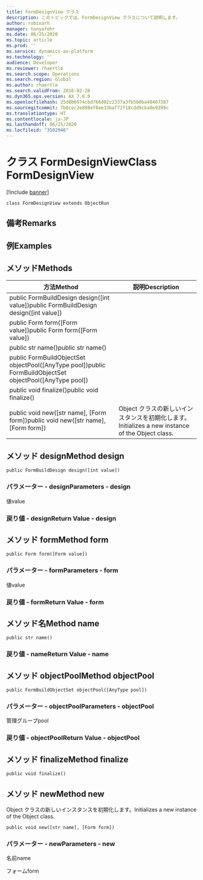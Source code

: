 ```yaml
---
title: FormDesignView クラス
description: このトピックでは、FormDesignView クラスについて説明します。
author: robinarh
manager: tonyafehr
ms.date: 06/25/2020
ms.topic: article
ms.prod: ''
ms.service: dynamics-ax-platform
ms.technology: ''
audience: Developer
ms.reviewer: rhaertle
ms.search.scope: Operations
ms.search.region: Global
ms.author: rhaertle
ms.search.validFrom: 2016-02-28
ms.dyn365.ops.version: AX 7.0.0
ms.openlocfilehash: 25d8b6974cbd766d02c2337a3fb5b0ba40467387
ms.sourcegitcommit: 7b0cec2e898ef8ee33baf72f18cdd9cba0e9399c
ms.translationtype: HT
ms.contentlocale: ja-JP
ms.lasthandoff: 06/25/2020
ms.locfileid: "3502946"
---
```

# <a name="class-formdesignview"></a><span data-ttu-id="5e8cb-103">クラス FormDesignView</span><span class="sxs-lookup"><span data-stu-id="5e8cb-103">Class FormDesignView</span></span>

[!include [banner](../../includes/banner.md)]

```xpp
class FormDesignView extends ObjectRun
```

## <a name="remarks"></a><span data-ttu-id="5e8cb-104">備考</span><span class="sxs-lookup"><span data-stu-id="5e8cb-104">Remarks</span></span>

## <a name="examples"></a><span data-ttu-id="5e8cb-105">例</span><span class="sxs-lookup"><span data-stu-id="5e8cb-105">Examples</span></span>

## <a name="methods"></a><span data-ttu-id="5e8cb-106">メソッド</span><span class="sxs-lookup"><span data-stu-id="5e8cb-106">Methods</span></span>

| <span data-ttu-id="5e8cb-107">方法</span><span class="sxs-lookup"><span data-stu-id="5e8cb-107">Method</span></span>                                                 | <span data-ttu-id="5e8cb-108">説明</span><span class="sxs-lookup"><span data-stu-id="5e8cb-108">Description</span></span>                                     |
|--------------------------------------------------------|-------------------------------------------------|
| <span data-ttu-id="5e8cb-109">public FormBuildDesign design(\[int value\])</span><span class="sxs-lookup"><span data-stu-id="5e8cb-109">public FormBuildDesign design(\[int value\])</span></span>           |                                                 |
| <span data-ttu-id="5e8cb-110">public Form form(\[Form value\])</span><span class="sxs-lookup"><span data-stu-id="5e8cb-110">public Form form(\[Form value\])</span></span>                       |                                                 |
| <span data-ttu-id="5e8cb-111">public str name()</span><span class="sxs-lookup"><span data-stu-id="5e8cb-111">public str name()</span></span>                                      |                                                 |
| <span data-ttu-id="5e8cb-112">public FormBuildObjectSet objectPool(\[AnyType pool\])</span><span class="sxs-lookup"><span data-stu-id="5e8cb-112">public FormBuildObjectSet objectPool(\[AnyType pool\])</span></span> |                                                 |
| <span data-ttu-id="5e8cb-113">public void finalize()</span><span class="sxs-lookup"><span data-stu-id="5e8cb-113">public void finalize()</span></span>                                 |                                                 |
| <span data-ttu-id="5e8cb-114">public void new(\[str name\], \[Form form\])</span><span class="sxs-lookup"><span data-stu-id="5e8cb-114">public void new(\[str name\], \[Form form\])</span></span>           | <span data-ttu-id="5e8cb-115">Object クラスの新しいインスタンスを初期化します。</span><span class="sxs-lookup"><span data-stu-id="5e8cb-115">Initializes a new instance of the Object class.</span></span> |

## <a name="method-design"></a><span data-ttu-id="5e8cb-116">メソッド design</span><span class="sxs-lookup"><span data-stu-id="5e8cb-116">Method design</span></span>

```xpp
public FormBuildDesign design([int value])
```

### <a name="parameters---design"></a><span data-ttu-id="5e8cb-117">パラメーター - design</span><span class="sxs-lookup"><span data-stu-id="5e8cb-117">Parameters - design</span></span>

<span data-ttu-id="5e8cb-118">値</span><span class="sxs-lookup"><span data-stu-id="5e8cb-118">value</span></span>  

### <a name="return-value---design"></a><span data-ttu-id="5e8cb-119">戻り値 - design</span><span class="sxs-lookup"><span data-stu-id="5e8cb-119">Return Value - design</span></span>

## <a name="method-form"></a><span data-ttu-id="5e8cb-120">メソッド form</span><span class="sxs-lookup"><span data-stu-id="5e8cb-120">Method form</span></span>

```xpp
public Form form([Form value])
```

### <a name="parameters---form"></a><span data-ttu-id="5e8cb-121">パラメーター - form</span><span class="sxs-lookup"><span data-stu-id="5e8cb-121">Parameters - form</span></span>

<span data-ttu-id="5e8cb-122">値</span><span class="sxs-lookup"><span data-stu-id="5e8cb-122">value</span></span>  

### <a name="return-value---form"></a><span data-ttu-id="5e8cb-123">戻り値 - form</span><span class="sxs-lookup"><span data-stu-id="5e8cb-123">Return Value - form</span></span>

## <a name="method-name"></a><span data-ttu-id="5e8cb-124">メソッド名</span><span class="sxs-lookup"><span data-stu-id="5e8cb-124">Method name</span></span>

```xpp
public str name()
```

### <a name="return-value---name"></a><span data-ttu-id="5e8cb-125">戻り値 - name</span><span class="sxs-lookup"><span data-stu-id="5e8cb-125">Return Value - name</span></span>

## <a name="method-objectpool"></a><span data-ttu-id="5e8cb-126">メソッド objectPool</span><span class="sxs-lookup"><span data-stu-id="5e8cb-126">Method objectPool</span></span>

```xpp
public FormBuildObjectSet objectPool([AnyType pool])
```

### <a name="parameters---objectpool"></a><span data-ttu-id="5e8cb-127">パラメーター - objectPool</span><span class="sxs-lookup"><span data-stu-id="5e8cb-127">Parameters - objectPool</span></span>

<span data-ttu-id="5e8cb-128">管理グループ</span><span class="sxs-lookup"><span data-stu-id="5e8cb-128">pool</span></span>  

### <a name="return-value---objectpool"></a><span data-ttu-id="5e8cb-129">戻り値 - objectPool</span><span class="sxs-lookup"><span data-stu-id="5e8cb-129">Return Value - objectPool</span></span>

## <a name="method-finalize"></a><span data-ttu-id="5e8cb-130">メソッド finalize</span><span class="sxs-lookup"><span data-stu-id="5e8cb-130">Method finalize</span></span>

```xpp
public void finalize()
```

## <a name="method-new"></a><span data-ttu-id="5e8cb-131">メソッド new</span><span class="sxs-lookup"><span data-stu-id="5e8cb-131">Method new</span></span>

<span data-ttu-id="5e8cb-132">Object クラスの新しいインスタンスを初期化します。</span><span class="sxs-lookup"><span data-stu-id="5e8cb-132">Initializes a new instance of the Object class.</span></span>

```xpp
public void new([str name], [Form form])
```

### <a name="parameters---new"></a><span data-ttu-id="5e8cb-133">パラメーター - new</span><span class="sxs-lookup"><span data-stu-id="5e8cb-133">Parameters - new</span></span>

<span data-ttu-id="5e8cb-134">名前</span><span class="sxs-lookup"><span data-stu-id="5e8cb-134">name</span></span>  

<!-- -->

<span data-ttu-id="5e8cb-135">フォーム</span><span class="sxs-lookup"><span data-stu-id="5e8cb-135">form</span></span>  

